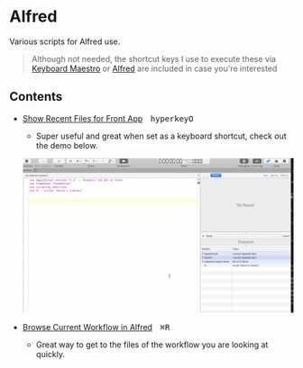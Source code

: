 # Alfred

Various scripts for Alfred use.

> Although not needed, the shortcut keys I use to execute these via [Keyboard Maestro][kmapp] or [Alfred][alfredapp] are included in case you're interested

## Contents

- [Show Recent Files for Front App][f87hsj34]&emsp;<kbd>hyperkey</kbd><kbd>O</kbd>
    - Super useful and great when set as a keyboard shortcut, check out the demo below.

    <p><img src="../imgs/alfred-recentfilesdemo.gif" width="800"</p>

- [Browse Current Workflow in Alfred][6274c240]&emsp;<kbd>⌘</kbd><kbd>R</kbd>
    - Great way to get to the files of the workflow you are looking at quickly.

[f87hsj34]: ./Show-Recent-Files-for-Front-App.applescript
[6274c240]: ./Browse-Current-Workflow-in-Alfred.applescript
[kmapp]: https://www.keyboardmaestro.com/
[alfredapp]: https://www.alfredapp.com/
